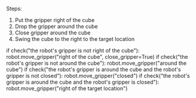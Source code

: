 

Steps:
1. Put the gripper right of the cube
2. Drop the gripper around the cube
3. Close gripper around the cube
4. Swing the cube to the right to the target location

if check("the robot's gripper is not right of the cube"):
    robot.move_gripper("right of the cube", close_gripper=True)
if check("the robot's gripper is not around the cube"):
    robot.move_gripper("around the cube")
if check("the robot's gripper is around the cube and the robot's gripper is not closed"):
    robot.move_gripper("closed")
if check("the robot's gripper is around the cube and the robot's gripper is closed"):
    robot.move_gripper("right of the target location")